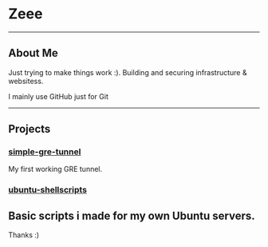 # Zeee  

---

## About Me  

Just trying to make things work :).
Building and securing infrastructure & websitess.

I mainly use GitHub just for Git

---

## Projects  

### [simple-gre-tunnel](https://github.com/63zee/simple-gre-tunnel)  
My first working GRE tunnel.

### [ubuntu-shellscripts](https://github.com/63zee/ubuntu-shellscripts)  
Basic scripts i made for my own Ubuntu servers. 
---

Thanks :)
